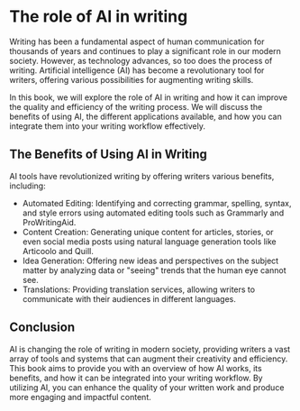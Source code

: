 The role of AI in writing
=======================================

Writing has been a fundamental aspect of human communication for thousands of years and continues to play a significant role in our modern society. However, as technology advances, so too does the process of writing. Artificial intelligence (AI) has become a revolutionary tool for writers, offering various possibilities for augmenting writing skills.

In this book, we will explore the role of AI in writing and how it can improve the quality and efficiency of the writing process. We will discuss the benefits of using AI, the different applications available, and how you can integrate them into your writing workflow effectively.

The Benefits of Using AI in Writing
-----------------------------------

AI tools have revolutionized writing by offering writers various benefits, including:

* Automated Editing: Identifying and correcting grammar, spelling, syntax, and style errors using automated editing tools such as Grammarly and ProWritingAid.
* Content Creation: Generating unique content for articles, stories, or even social media posts using natural language generation tools like Articoolo and Quill.
* Idea Generation: Offering new ideas and perspectives on the subject matter by analyzing data or "seeing" trends that the human eye cannot see.
* Translations: Providing translation services, allowing writers to communicate with their audiences in different languages.

Conclusion
----------

AI is changing the role of writing in modern society, providing writers a vast array of tools and systems that can augment their creativity and efficiency. This book aims to provide you with an overview of how AI works, its benefits, and how it can be integrated into your writing workflow. By utilizing AI, you can enhance the quality of your written work and produce more engaging and impactful content.
